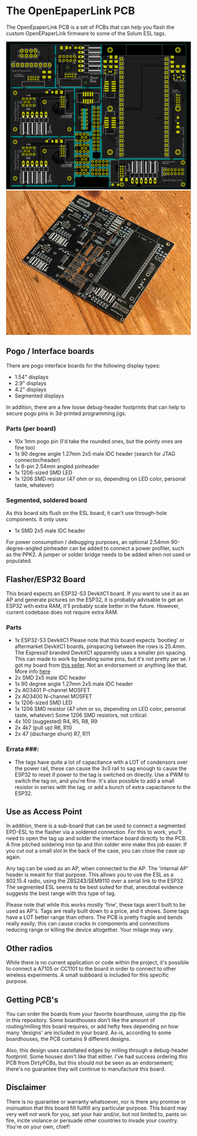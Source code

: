 # The OpenEpaperLink PCB #
The OpenEpaperLink PCB is a set of PCBs that can help you flash the custom OpenEPaperLink firmware to some of the Solum ESL tags.

<img width="600" alt="board" src="gerbv-board.png">

<img width="600" alt="board" src="pcb-photo.jpg">

## Pogo / Interface boards ##
There are pogo interface boards for the following display types:
* 1.54" displays
* 2.9" displays
* 4.2" displays
* Segmented displays

In addition, there are a few loose debug-header footprints that can help to secure pogo pins in 3d-printed programming jigs.

### Parts (per board) ###
* 10x 1mm pogo pin (I'd take the rounded ones, but the pointy ones are fine too)
* 1x 90 degree angle 1.27mm 2x5 male IDC header (search for JTAG connector/header)
* 1x 6-pin 2.54mm angled pinheader
* 1x 1206-sized SMD LED
* 1x 1206 SMD resistor (47 ohm or so, depending on LED color, personal taste, whatever)

### Segmented, soldered board ###
As this board sits flush on the ESL board, it can't use through-hole components. It only uses:
* 1x SMD 2x5 male IDC header

For power consumption / debugging purposes, an optional 2.54mm 90-degree-angled pinheader can be added to connect a power profiler, such as the PPK2. A jumper or solder bridge needs to be added when not used or populated. 

## Flasher/ESP32 Board ##
This board expects an ESP32-S3 DevkitC1 board. If you want to use it as an AP and generate pictures on the ESP32, it is probably advisable to get an ESP32 with extra RAM, it'll probably scale better in the future. However, current codebase does not require extra RAM.

### Parts ###
* 1x ESP32-S3 DevkitC1
  Please note that this board expects 'bootleg' or aftermarket DevkitC1 boards, pinspacing between the rows is 25.4mm. The Espressif branded DevkitC1 apparently uses a smaller pin spacing. This can made to work by bending some pins, but it's not pretty per se. I got my board from [this seller](https://www.ebay.com/itm/255671518333). Not an endorsement or anything like that. More info [here](https://github.com/jjwbruijn/OpenEPaperLink/issues/25)
* 2x SMD 2x5 male IDC header
* 1x 90 degree angle 1.27mm 2x5 male IDC header
* 2x AO3401 P-channel MOSFET
* 2x AO3400 N-channel MOSFET
* 1x 1206-sized SMD LED
* 1x 1206 SMD resistor (47 ohm or so, depending on LED color, personal taste, whatever)
Some 1206 SMD resistors, not critical:
* 4x 100 (suggested) R4, R5, R8, R9
* 2x 4k7 (pull up) R6, R10
* 2x 47 (discharge shunt) R7, R11

### Errata ###:
* The tags have quite a lot of capacitance with a LOT of condensors over the power rail, these can cause the 3v3 rail to sag enough to cause the ESP32 to reset if power to the tag is switched on directly. Use a PWM to switch the tag on, and you're fine. It's also possible to add a small resistor in series with the tag, or add a bunch of extra capacitance to the ESP32.

## Use as Access Point ##
In addition, there is a sub-board that can be used to connect a segmented EPD-ESL to the flasher via a soldered connection. For this to work, you'll need to open the tag up and solder the interface board directly to the PCB. A fine pitched soldering iron tip and thin solder wire make this job easier. If you cut out a small slot in the back of the case, you can close the case up again.

Any tag can be used as an AP, when connected to the AP. The 'internal AP' header is meant for that purpose. This allows you to use the ESL as a 802.15.4 radio, using the ZBS243/SEM9110 over a serial link to the ESP32. The segmented ESL seems to be best suited for that, anecdotal evidence suggests the best range with this type of tag.

Please note that while this works mostly 'fine', these tags aren't built to be used as AP's. Tags are really built down to a price, and it shows. Some tags have a LOT better range than others. The PCB is pretty fragile and bends really easily; this can cause cracks in components and connections reducing range or killing the device altogether. Your milage may vary.

## Other radios ## 
While there is no current application or code within the project, it's possible to connect a A7105 or CC1101 to the board in order to connect to other wireless experiments. A small subboard is included for this specific purpose.

## Getting PCB's ##
You can order the boards from your favorite boardhouse, using the zip file in this repository. Some boardhouses don't like the amount of routing/milling this board requires, or add hefty fees depending on how many 'designs' are included in your board. As-is, according to some boardhouses, the PCB contains 9 different designs.

Also, this design uses castellated edges by milling through a debug-header footprint. Some houses don't like that either. I've had success ordering this PCB from DirtyPCBs, but this should not be seen as an endorsement; there's no guarantee they will continue to manufacture this board.

## Disclaimer ##
There is no guarantee or warranty whatsoever, nor is there any promise or insinuation that this board fill fullfill any particular purpose. This board may very well not work for you, set your hair and/or, but not limited to, pants on fire, incite violance or persuade other countries to invade your country. You're on your own, chief!
